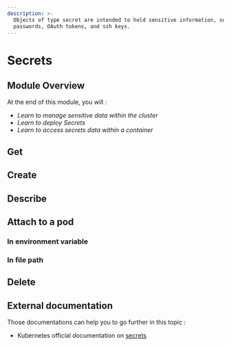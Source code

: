 ```yaml
---
description: >-
  Objects of type secret are intended to hold sensitive information, such as
  passwords, OAuth tokens, and ssh keys.
---
```


# Secrets

## Module Overview

At the end of this module, you will :

* _Learn to manage sensitive data within the cluster_
* _Learn to deploy Secrets_
* _Learn to access secrets data within a container_

## Get

## Create

## Describe

## Attach to a pod

### In environment variable

### In file path

## Delete

## External documentation

Those documentations can help you to go further in this topic :

* Kubernetes official documentation on [secrets](https://kubernetes.io/docs/concepts/configuration/secret/)

